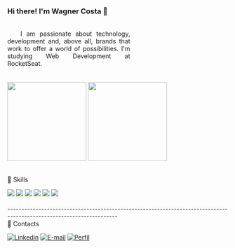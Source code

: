 ### Hi there! I'm Wagner Costa 👋

<div style="width: 20em;text-align: justify;"><br>
     &nbsp;&nbsp;&nbsp;I am passionate about technology, development and, above all, brands that work to offer a world of possibilities. I'm studying Web Development at RocketSeat.
</div>

<div><br><br>
<img height="180em"  src="https://github-readme-stats-sigma-five.vercel.app/api?username=WagnerCSN&show_icons=true&theme=dracula"/>
<img height="180em"  src="https://github-readme-stats-sigma-five.vercel.app/api/top-langs/?username=WagnerCSN&theme=dracula&line_height=40&hide=css"/>
<br><br>  
</div>

🚀 Skills
<div style="display: inline_block"> 
  <img src="https://img.shields.io/badge/HTML-239120?style=for-the-badge&logo=html5&logoColor=white"/>
  <img src="https://img.shields.io/badge/CSS-239120?&style=for-the-badge&logo=css3&logoColor=white"/>
  <img src="https://img.shields.io/badge/JavaScript-323330?style=for-the-badge&logo=javascript&logoColor=F7DF1E"/>
  <img src="https://img.shields.io/badge/React-20232A?style=for-the-badge&logo=react&logoColor=61DAFB"/>
  <img src="https://img.shields.io/badge/Node.js-43853D?style=for-the-badge&logo=node.js&logoColor=white"/>
  <img src="https://img.shields.io/badge/Git-100000?style=for-the-badge&logo=github&logoColor=white"/>
   <br> <br>
 </div>
 <div>---------------------------------------------------------------------------------------------------------------------</div>
 👨 Contacts
 
[![Linkedin](https://img.shields.io/badge/LinkedIn-0077B5?style=for-the-badge&logo=linkedin&logoColor=white)](https://www.linkedin.com/in/wagner-costa-546631211/)
[![E-mail](https://img.shields.io/badge/Gmail-D14836?style=for-the-badge&logo=gmail&logoColor=white)](mailto:wagcostves@gmail.com)
[![Perfil](https://img.shields.io/badge/Rocketseat-%237159c1?style=for-the-badge)](https://app.rocketseat.com.br/me/wagner-costa-souza-neves-06222)
